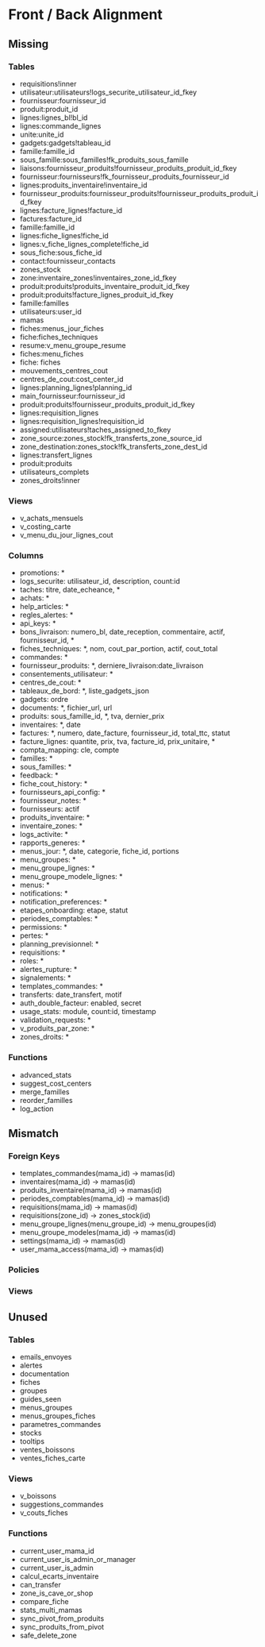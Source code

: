 # Front / Back Alignment

## Missing
### Tables
- requisitions!inner
- utilisateur:utilisateurs!logs_securite_utilisateur_id_fkey
- fournisseur:fournisseur_id
- produit:produit_id
- lignes:lignes_bl!bl_id
- lignes:commande_lignes
- unite:unite_id
- gadgets:gadgets!tableau_id
- famille:famille_id
- sous_famille:sous_familles!fk_produits_sous_famille
- liaisons:fournisseur_produits!fournisseur_produits_produit_id_fkey
- fournisseur:fournisseurs!fk_fournisseur_produits_fournisseur_id
- lignes:produits_inventaire!inventaire_id
- fournisseur_produits:fournisseur_produits!fournisseur_produits_produit_id_fkey
- lignes:facture_lignes!facture_id
- factures:facture_id
- famille:famille_id
- lignes:fiche_lignes!fiche_id
- lignes:v_fiche_lignes_complete!fiche_id
- sous_fiche:sous_fiche_id
- contact:fournisseur_contacts
- zones_stock
- zone:inventaire_zones!inventaires_zone_id_fkey
- produit:produits!produits_inventaire_produit_id_fkey
- produit:produits!facture_lignes_produit_id_fkey
- famille:familles
- utilisateurs:user_id
- mamas
- fiches:menus_jour_fiches
- fiche:fiches_techniques
- resume:v_menu_groupe_resume
- fiches:menu_fiches
- fiche: fiches
- mouvements_centres_cout
- centres_de_cout:cost_center_id
- lignes:planning_lignes!planning_id
- main_fournisseur:fournisseur_id
- produit:produits!fournisseur_produits_produit_id_fkey
- lignes:requisition_lignes
- lignes:requisition_lignes!requisition_id
- assigned:utilisateurs!taches_assigned_to_fkey
- zone_source:zones_stock!fk_transferts_zone_source_id
- zone_destination:zones_stock!fk_transferts_zone_dest_id
- lignes:transfert_lignes
- produit:produits
- utilisateurs_complets
- zones_droits!inner

### Views
- v_achats_mensuels
- v_costing_carte
- v_menu_du_jour_lignes_cout

### Columns
- promotions: *
- logs_securite: utilisateur_id, description, count:id
- taches: titre, date_echeance, *
- achats: *
- help_articles: *
- regles_alertes: *
- api_keys: *
- bons_livraison: numero_bl, date_reception, commentaire, actif, fournisseur_id, *
- fiches_techniques: *, nom, cout_par_portion, actif, cout_total
- commandes: *
- fournisseur_produits: *, derniere_livraison:date_livraison
- consentements_utilisateur: *
- centres_de_cout: *
- tableaux_de_bord: *, liste_gadgets_json
- gadgets: ordre
- documents: *, fichier_url, url
- produits: sous_famille_id, *, tva, dernier_prix
- inventaires: *, date
- factures: *, numero, date_facture, fournisseur_id, total_ttc, statut
- facture_lignes: quantite, prix, tva, facture_id, prix_unitaire, *
- compta_mapping: cle, compte
- familles: *
- sous_familles: *
- feedback: *
- fiche_cout_history: *
- fournisseurs_api_config: *
- fournisseur_notes: *
- fournisseurs: actif
- produits_inventaire: *
- inventaire_zones: *
- logs_activite: *
- rapports_generes: *
- menus_jour: *, date, categorie, fiche_id, portions
- menu_groupes: *
- menu_groupe_lignes: *
- menu_groupe_modele_lignes: *
- menus: *
- notifications: *
- notification_preferences: *
- etapes_onboarding: etape, statut
- periodes_comptables: *
- permissions: *
- pertes: *
- planning_previsionnel: *
- requisitions: *
- roles: *
- alertes_rupture: *
- signalements: *
- templates_commandes: *
- transferts: date_transfert, motif
- auth_double_facteur: enabled, secret
- usage_stats: module, count:id, timestamp
- validation_requests: *
- v_produits_par_zone: *
- zones_droits: *

### Functions
- advanced_stats
- suggest_cost_centers
- merge_familles
- reorder_familles
- log_action

## Mismatch
### Foreign Keys
- templates_commandes(mama_id) -> mamas(id)
- inventaires(mama_id) -> mamas(id)
- produits_inventaire(mama_id) -> mamas(id)
- periodes_comptables(mama_id) -> mamas(id)
- requisitions(mama_id) -> mamas(id)
- requisitions(zone_id) -> zones_stock(id)
- menu_groupe_lignes(menu_groupe_id) -> menu_groupes(id)
- menu_groupe_modeles(mama_id) -> mamas(id)
- settings(mama_id) -> mamas(id)
- user_mama_access(mama_id) -> mamas(id)

### Policies

### Views

## Unused
### Tables
- emails_envoyes
- alertes
- documentation
- fiches
- groupes
- guides_seen
- menus_groupes
- menus_groupes_fiches
- parametres_commandes
- stocks
- tooltips
- ventes_boissons
- ventes_fiches_carte

### Views
- v_boissons
- suggestions_commandes
- v_couts_fiches

### Functions
- current_user_mama_id
- current_user_is_admin_or_manager
- current_user_is_admin
- calcul_ecarts_inventaire
- can_transfer
- zone_is_cave_or_shop
- compare_fiche
- stats_multi_mamas
- sync_pivot_from_produits
- sync_produits_from_pivot
- safe_delete_zone
